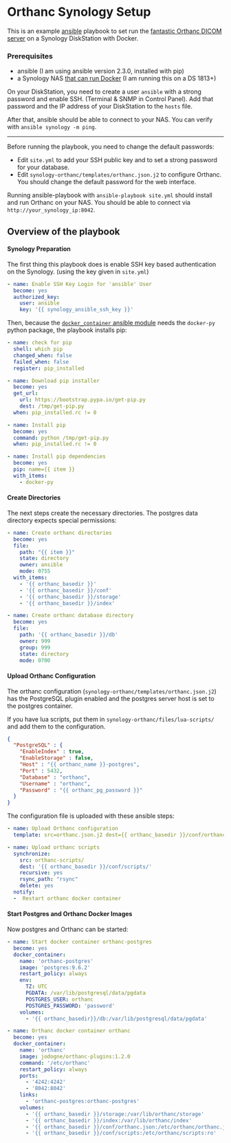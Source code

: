 # Orthanc Synology Setup

This is an example [ansible](http://docs.ansible.com/ansible/) playbook to set run the [fantastic Orthanc DICOM server](http://www.orthanc-server.com) on a Synology DiskStation with Docker.

### Prerequisites

  * ansible (I am using ansible version 2.3.0, installed with pip)
  * a Synology NAS [that can run Docker](https://www.synology.com/en-us/dsm/app_packages/Docker) (I am running this on a DS 1813+)

On your DiskStation, you need to create a user `ansible` with a strong password and enable SSH. (Terminal & SNMP in Control Panel).
Add that password and the IP address of your DiskStation to the `hosts` file.

After that, ansible should be able to connect to your NAS. You can verify with `ansible synology -m ping`.

- - -

Before running the playbook, you need to change the default passwords:

  * Edit `site.yml` to add your SSH public key and to set a strong password for your database.
  * Edit `synology-orthanc/templates/orthanc.json.j2` to configure Orthanc. You should change the default password for the web interface.


Running ansible-playbook with `ansible-playbook site.yml` should install and run Orthanc on your NAS.  You should be able to connect via `http://your_synology_ip:8042`.


## Overview of the playbook


#### Synology Preparation

The first thing this playbook does is enable SSH key based authentication on the Synology. (using the key given in `site.yml`)

```yaml
- name: Enable SSH Key Login for 'ansible' User
  become: yes
  authorized_key:
    user: ansible
    key: '{{ synology_ansible_ssh_key }}'
```

Then, because the [`docker_container` ansible module](https://docs.ansible.com/ansible/docker_container_module.html) needs the `docker-py` python package, the playbook installs pip:

```yaml
- name: check for pip
  shell: which pip
  changed_when: false
  failed_when: false
  register: pip_installed

- name: Download pip installer
  become: yes
  get_url:
    url: https://bootstrap.pypa.io/get-pip.py
    dest: /tmp/get-pip.py
  when: pip_installed.rc != 0

- name: Install pip
  become: yes
  command: python /tmp/get-pip.py
  when: pip_installed.rc != 0

- name: Install pip dependencies
  become: yes
  pip: name={{ item }}
  with_items:
    - docker-py
```

#### Create Directories

The next steps create the necessary directories. The postgres data directory expects special permissions:

```yaml
- name: Create orthanc directories
  become: yes
  file:
    path: "{{ item }}"
    state: directory
    owner: ansible
    mode: 0755
  with_items:
    - '{{ orthanc_basedir }}'
    - '{{ orthanc_basedir }}/conf'
    - '{{ orthanc_basedir }}/storage'
    - '{{ orthanc_basedir }}/index'

- name: Create orthanc database directory
  become: yes
  file:
    path: '{{ orthanc_basedir }}/db'
    owner: 999
    group: 999
    state: directory
    mode: 0700
```

#### Upload Orthanc Configuration

The orthanc configuration (`synology-orthanc/templates/orthanc.json.j2`) has the PostgreSQL plugin enabled and the postgres server host is set to the postgres container.

If you have lua scripts, put them in `synology-orthanc/files/lua-scripts/` and add them to the configuration.


```json
{
  "PostgreSQL" : {
    "EnableIndex" : true,
    "EnableStorage" : false,
    "Host" : "{{ orthanc_name }}-postgres",
    "Port" : 5432,
    "Database" : "orthanc",
    "Username" : "orthanc",
    "Password" : "{{ orthanc_pg_password }}"
  }
}
```

The configuration file is uploaded with these ansible steps:

```yaml
- name: Upload Orthanc configuration
  template: src=orthanc.json.j2 dest={{ orthanc_basedir }}/conf/orthanc.json

- name: Upload orthanc scripts
  synchronize:
    src: orthanc-scripts/
    dest: '{{ orthanc_basedir }}/conf/scripts/'
    recursive: yes
    rsync_path: "rsync"
    delete: yes
  notify:
  -  Restart orthanc docker container
```


#### Start Postgres and Orthanc Docker Images

Now postgres and Orthanc can be started:

```yaml
- name: Start docker container orthanc-postgres
  become: yes
  docker_container:
    name: 'orthanc-postgres'
    image: 'postgres:9.6.2'
    restart_policy: always
    env:
      TZ: UTC
      PGDATA: /var/lib/postgresql/data/pgdata
      POSTGRES_USER: orthanc
      POSTGRES_PASSWORD: 'password'
    volumes:
      - '{{ orthanc_basedir}}/db:/var/lib/postgresql/data/pgdata'
```


```yaml
- name: Orthanc docker container orthanc
  become: yes
  docker_container:
    name: 'orthanc'
    image: jodogne/orthanc-plugins:1.2.0
    command: '/etc/orthanc'
    restart_policy: always
    ports:
      - '4242:4242'
      - '8042:8042'
    links:
      - 'orthanc-postgres:orthanc-postgres'
    volumes:
      - '{{ orthanc_basedir }}/storage:/var/lib/orthanc/storage'
      - '{{ orthanc_basedir }}/index:/var/lib/orthanc/index'
      - '{{ orthanc_basedir }}/conf/orthanc.json:/etc/orthanc/orthanc.json:ro'
      - '{{ orthanc_basedir }}/conf/scripts:/etc/orthanc/scripts:ro'
```

